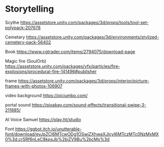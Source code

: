 # Storytelling
 


 Scythe
 https://assetstore.unity.com/packages/3d/props/tools/tool-set-polypack-207678

 Cemetary
 https://assetstore.unity.com/packages/3d/environments/stylized-cemetery-pack-56402

 Book
 https://www.cgtrader.com/items/2794075/download-page

 Magic fire (SoulOrb)
 https://assetstore.unity.com/packages/vfx/particles/fire-explosions/procedural-fire-141496#publisher

frame
https://assetstore.unity.com/packages/3d/props/interior/picture-frames-with-photos-106907

video background
https://picjumbo.com/

portal sound
https://pixabay.com/sound-effects/transitional-swipe-3-211685/

AI Voice Samuel
https://play.ht/studio

Font
https://ggbot.itch.io/unutterable-font/download/eyJpZCI6MTcwODg1OSwiZXhwaXJlcyI6MTczMTc0NzMxMX0%3d.crSRf6nLeC8kpsJb%2biZV9Bu%2bcMs%3d